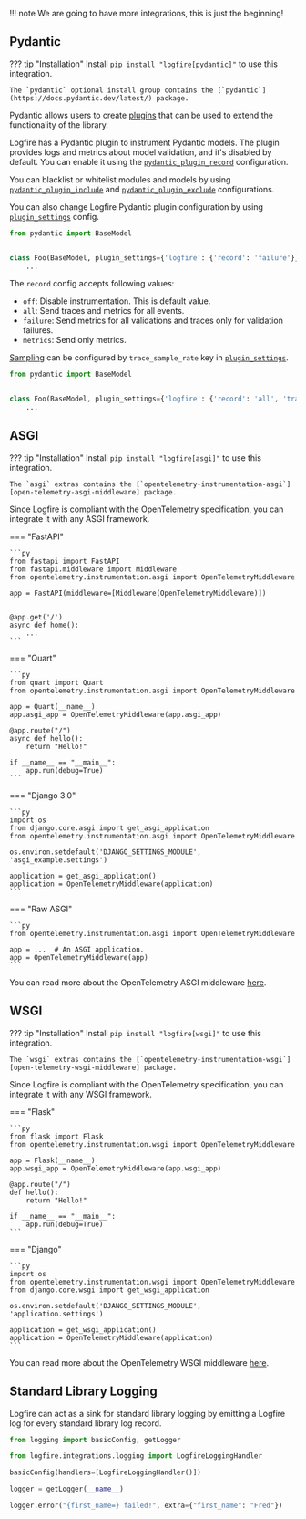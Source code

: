 !!! note
    We are going to have more integrations, this is just the beginning!

## Pydantic

??? tip "Installation"
    Install `pip install "logfire[pydantic]"` to use this integration.

    The `pydantic` optional install group contains the [`pydantic`](https://docs.pydantic.dev/latest/) package.

Pydantic allows users to create [plugins](https://docs.pydantic.dev/latest/concepts/plugins/) that
can be used to extend the functionality of the library.

Logfire has a Pydantic plugin to instrument Pydantic models. The plugin provides logs and metrics
about model validation, and it's disabled by default. You can enable it using the
[`pydantic_plugin_record`](configuration.md) configuration.

You can blacklist or whitelist modules and models by using [`pydantic_plugin_include`](configuration.md)
and [`pydantic_plugin_exclude`](configuration.md) configurations.

You can also change Logfire Pydantic plugin configuration by using [`plugin_settings`][plugin_settings] config.

```py
from pydantic import BaseModel


class Foo(BaseModel, plugin_settings={'logfire': {'record': 'failure'}}):
    ...
```

The `record` config accepts following values:

  * `off`: Disable instrumentation. This is default value.
  * `all`: Send traces and metrics for all events.
  * `failure`: Send metrics for all validations and traces only for validation failures.
  * `metrics`: Send only metrics.


[Sampling](advanced/sampling.md) can be configured by `trace_sample_rate` key in [`plugin_settings`][plugin_settings].

```py
from pydantic import BaseModel


class Foo(BaseModel, plugin_settings={'logfire': {'record': 'all', 'trace_sample_rate': 0.4}}):
    ...
```

## ASGI

??? tip "Installation"
    Install `pip install "logfire[asgi]"` to use this integration.

    The `asgi` extras contains the [`opentelemetry-instrumentation-asgi`][open-telemetry-asgi-middleware] package.

Since Logfire is compliant with the OpenTelemetry specification, you can integrate it with any ASGI framework.

=== "FastAPI"

    ```py
    from fastapi import FastAPI
    from fastapi.middleware import Middleware
    from opentelemetry.instrumentation.asgi import OpenTelemetryMiddleware

    app = FastAPI(middleware=[Middleware(OpenTelemetryMiddleware)])


    @app.get('/')
    async def home():
        ...
    ```

=== "Quart"

    ```py
    from quart import Quart
    from opentelemetry.instrumentation.asgi import OpenTelemetryMiddleware

    app = Quart(__name__)
    app.asgi_app = OpenTelemetryMiddleware(app.asgi_app)

    @app.route("/")
    async def hello():
        return "Hello!"

    if __name__ == "__main__":
        app.run(debug=True)
    ```

=== "Django 3.0"

    ```py
    import os
    from django.core.asgi import get_asgi_application
    from opentelemetry.instrumentation.asgi import OpenTelemetryMiddleware

    os.environ.setdefault('DJANGO_SETTINGS_MODULE', 'asgi_example.settings')

    application = get_asgi_application()
    application = OpenTelemetryMiddleware(application)
    ```

=== "Raw ASGI"

    ```py
    from opentelemetry.instrumentation.asgi import OpenTelemetryMiddleware

    app = ...  # An ASGI application.
    app = OpenTelemetryMiddleware(app)
    ```

You can read more about the OpenTelemetry ASGI middleware [here][open-telemetry-asgi-middleware].

## WSGI

??? tip "Installation"
    Install `pip install "logfire[wsgi]"` to use this integration.

    The `wsgi` extras contains the [`opentelemetry-instrumentation-wsgi`][open-telemetry-wsgi-middleware] package.

Since Logfire is compliant with the OpenTelemetry specification, you can integrate it with any WSGI framework.

=== "Flask"

    ```py
    from flask import Flask
    from opentelemetry.instrumentation.wsgi import OpenTelemetryMiddleware

    app = Flask(__name__)
    app.wsgi_app = OpenTelemetryMiddleware(app.wsgi_app)

    @app.route("/")
    def hello():
        return "Hello!"

    if __name__ == "__main__":
        app.run(debug=True)
    ```

=== "Django"

    ```py
    import os
    from opentelemetry.instrumentation.wsgi import OpenTelemetryMiddleware
    from django.core.wsgi import get_wsgi_application

    os.environ.setdefault('DJANGO_SETTINGS_MODULE', 'application.settings')

    application = get_wsgi_application()
    application = OpenTelemetryMiddleware(application)
    ```

You can read more about the OpenTelemetry WSGI middleware [here][open-telemetry-wsgi-middleware].


## Standard Library Logging

Logfire can act as a sink for standard library logging by emitting a Logfire log for every standard library log record.

```py
from logging import basicConfig, getLogger

from logfire.integrations.logging import LogfireLoggingHandler

basicConfig(handlers=[LogfireLoggingHandler()])

logger = getLogger(__name__)

logger.error("{first_name=} failed!", extra={"first_name": "Fred"})
```

[open-telemetry-wsgi-middleware]: https://opentelemetry-python-contrib.readthedocs.io/en/latest/instrumentation/wsgi/wsgi.html
[open-telemetry-asgi-middleware]: https://opentelemetry-python-contrib.readthedocs.io/en/latest/instrumentation/asgi/asgi.html
[plugin_settings]: https://docs.pydantic.dev/latest/api/config/#pydantic.config.ConfigDict.plugin_settings
